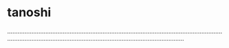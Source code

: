 # tanoshi

..................................................................................................................................................................................................................................